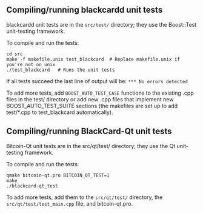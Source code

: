Compiling/running blackcardd unit tests
------------------------------------

blackcardd unit tests are in the `src/test/` directory; they
use the Boost::Test unit-testing framework.

To compile and run the tests:

	cd src
	make -f makefile.unix test_blackcard  # Replace makefile.unix if you're not on unix
	./test_blackcard   # Runs the unit tests

If all tests succeed the last line of output will be:
`*** No errors detected`

To add more tests, add `BOOST_AUTO_TEST_CASE` functions to the existing
.cpp files in the test/ directory or add new .cpp files that
implement new BOOST_AUTO_TEST_SUITE sections (the makefiles are
set up to add test/*.cpp to test_blackcard automatically).


Compiling/running BlackCard-Qt unit tests
---------------------------------------

Bitcoin-Qt unit tests are in the src/qt/test/ directory; they
use the Qt unit-testing framework.

To compile and run the tests:

	qmake bitcoin-qt.pro BITCOIN_QT_TEST=1
	make
	./blackcard-qt_test

To add more tests, add them to the `src/qt/test/` directory,
the `src/qt/test/test_main.cpp` file, and bitcoin-qt.pro.
